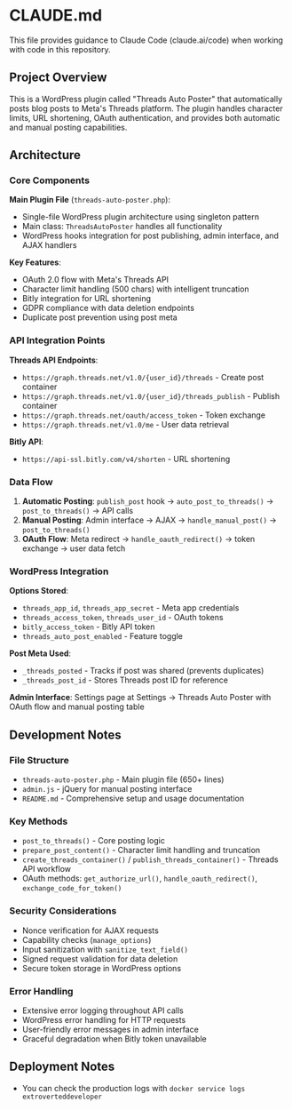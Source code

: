# CLAUDE.md

This file provides guidance to Claude Code (claude.ai/code) when working with code in this repository.

## Project Overview

This is a WordPress plugin called "Threads Auto Poster" that automatically posts blog posts to Meta's Threads platform. The plugin handles character limits, URL shortening, OAuth authentication, and provides both automatic and manual posting capabilities.

## Architecture

### Core Components

**Main Plugin File** (`threads-auto-poster.php`):
- Single-file WordPress plugin architecture using singleton pattern
- Main class: `ThreadsAutoPoster` handles all functionality
- WordPress hooks integration for post publishing, admin interface, and AJAX handlers

**Key Features**:
- OAuth 2.0 flow with Meta's Threads API
- Character limit handling (500 chars) with intelligent truncation
- Bitly integration for URL shortening
- GDPR compliance with data deletion endpoints
- Duplicate post prevention using post meta

### API Integration Points

**Threads API Endpoints**:
- `https://graph.threads.net/v1.0/{user_id}/threads` - Create post container
- `https://graph.threads.net/v1.0/{user_id}/threads_publish` - Publish container
- `https://graph.threads.net/oauth/access_token` - Token exchange
- `https://graph.threads.net/v1.0/me` - User data retrieval

**Bitly API**:
- `https://api-ssl.bitly.com/v4/shorten` - URL shortening

### Data Flow

1. **Automatic Posting**: `publish_post` hook → `auto_post_to_threads()` → `post_to_threads()` → API calls
2. **Manual Posting**: Admin interface → AJAX → `handle_manual_post()` → `post_to_threads()`
3. **OAuth Flow**: Meta redirect → `handle_oauth_redirect()` → token exchange → user data fetch

### WordPress Integration

**Options Stored**:
- `threads_app_id`, `threads_app_secret` - Meta app credentials
- `threads_access_token`, `threads_user_id` - OAuth tokens
- `bitly_access_token` - Bitly API token
- `threads_auto_post_enabled` - Feature toggle

**Post Meta Used**:
- `_threads_posted` - Tracks if post was shared (prevents duplicates)
- `_threads_post_id` - Stores Threads post ID for reference

**Admin Interface**: Settings page at Settings → Threads Auto Poster with OAuth flow and manual posting table

## Development Notes

### File Structure
- `threads-auto-poster.php` - Main plugin file (650+ lines)
- `admin.js` - jQuery for manual posting interface
- `README.md` - Comprehensive setup and usage documentation

### Key Methods
- `post_to_threads()` - Core posting logic
- `prepare_post_content()` - Character limit handling and truncation
- `create_threads_container()` / `publish_threads_container()` - Threads API workflow
- OAuth methods: `get_authorize_url()`, `handle_oauth_redirect()`, `exchange_code_for_token()`

### Security Considerations
- Nonce verification for AJAX requests
- Capability checks (`manage_options`)
- Input sanitization with `sanitize_text_field()`
- Signed request validation for data deletion
- Secure token storage in WordPress options

### Error Handling
- Extensive error logging throughout API calls
- WordPress error handling for HTTP requests
- User-friendly error messages in admin interface
- Graceful degradation when Bitly token unavailable

## Deployment Notes

- You can check the production logs with `docker service logs extroverteddeveloper`